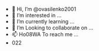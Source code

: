 - 👋 Hi, I’m @ovasilenko2001
- 👀 I’m interested in ...
- 🌱 I’m currently learning ...
- 💞️ I’m Looking to collaborate on ...
- 📫 Ho08WA To reach me ...
- 022
